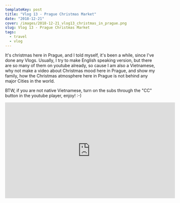 ```yaml
---
templateKey: post
title: "Vlog 13 - Prague Christmas Market"
date: "2018-12-21"
cover: /images/2018-12-21_vlog13_christmas_in_prague.png
slug: Vlog 13 - Prague Christmas Market
tags:
  - travel
  - vlog
---
```

It's christmas here in Prague, and I told myself, it's been a while, since I've done any Vlogs. Usually, I try to make
English speaking version, but there are so many of them on youtube already, so cause I am also a Vietnamese, why not
make a video about Christmas mood here in Prague, and show my family, how the Christmas atmosphere here in Prague is 
not behind any major Cities in the world.

BTW, if you are not native Vietnamese, turn on the subs through the "CC" button in the youtube player, enjoy! :-)
<iframe width="560" height="315" src="https://www.youtube.com/embed/OE6vvtDZ1hY" frameborder="0" allow="accelerometer; autoplay; clipboard-write; encrypted-media; gyroscope; picture-in-picture" allowfullscreen></iframe>
